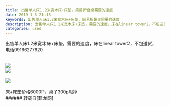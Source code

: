```yaml
---
title: 出售单人床1.2米宽木床+床垫，简易折叠桌需要的速度
date: 2019-1-3 21:18
keywords: 出售单人床1.2米宽木床+床垫，简易折叠桌需要的速度
description: 出售单人床1.2米宽木床+床垫，需要的速度，床在linear tower2，不包送货，电话09166277620床+床垫价格6000P，桌子300p甩掉
categories: used
---
```

<td class="t_f" id="postmessage_2611201">

出售单人床1.2米宽木床+床垫，需要的速度，床在linear tower2，不包送货，<br/>
电话09166277620<br/>
<br/>

<img aid="1044280" data-cf-modified-27a65feacf1d365233001b98-="" file="data/attachment/forum/201901/03/211342bdx6ryr6h0kyi6i2.jpg.thumb.jpg" id="aimg_1044280" inpost="1" onclick="" onmouseover="" src="http://www.flw.ph/data/attachment/forum/201901/03/211342bdx6ryr6h0kyi6i2.jpg" style="cursor:pointer" zoomfile="data/attachment/forum/201901/03/211342bdx6ryr6h0kyi6i2.jpg"/>


<br/>

<img aid="1044281" data-cf-modified-27a65feacf1d365233001b98-="" file="data/attachment/forum/201901/03/211343t7hi3zfmtmhj3kdh.jpg.thumb.jpg" id="aimg_1044281" inpost="1" onclick="" onmouseover="" src="http://www.flw.ph/data/attachment/forum/201901/03/211343t7hi3zfmtmhj3kdh.jpg" style="cursor:pointer" zoomfile="data/attachment/forum/201901/03/211343t7hi3zfmtmhj3kdh.jpg"/>


<br/>
<br/>

<img aid="1044339" data-cf-modified-27a65feacf1d365233001b98-="" file="data/attachment/forum/201901/03/211725d1njxxhiq3jtouvn.jpg.thumb.jpg" id="aimg_1044339" inpost="1" onclick="" onmouseover="" src="http://www.flw.ph/data/attachment/forum/201901/03/211725d1njxxhiq3jtouvn.jpg" style="cursor:pointer" zoomfile="data/attachment/forum/201901/03/211725d1njxxhiq3jtouvn.jpg"/>


<br/>
<br/>
床+床垫价格6000P，桌子300p甩掉<br/>
</td>
###### 转载自[菲龙网]